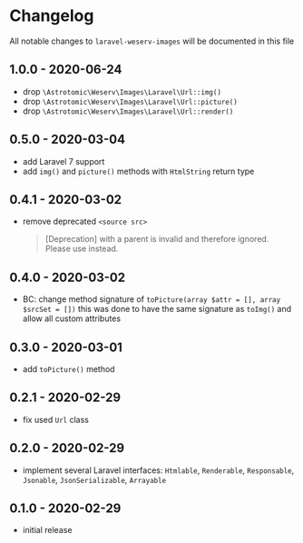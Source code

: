 # Changelog

All notable changes to `laravel-weserv-images` will be documented in this file

## 1.0.0 - 2020-06-24

-   drop `\Astrotomic\Weserv\Images\Laravel\Url::img()`
-   drop `\Astrotomic\Weserv\Images\Laravel\Url::picture()`
-   drop `\Astrotomic\Weserv\Images\Laravel\Url::render()`

## 0.5.0 - 2020-03-04

-   add Laravel 7 support
-   add `img()` and `picture()` methods with `HtmlString` return type

## 0.4.1 - 2020-03-02

-   remove deprecated `<source src>`
    > [Deprecation] <source src> with a <picture> parent is invalid and therefore ignored. Please use <source srcset> instead.

## 0.4.0 - 2020-03-02

-   BC: change method signature of `toPicture(array $attr = [], array $srcSet = [])`
    this was done to have the same signature as `toImg()` and allow all custom attributes

## 0.3.0 - 2020-03-01

-   add `toPicture()` method

## 0.2.1 - 2020-02-29

-   fix used `Url` class

## 0.2.0 - 2020-02-29

-   implement several Laravel interfaces: `Htmlable`, `Renderable`, `Responsable`, `Jsonable`, `JsonSerializable`, `Arrayable`

## 0.1.0 - 2020-02-29

-   initial release

